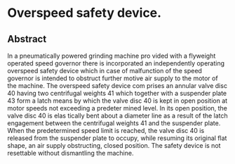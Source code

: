# Overspeed safety device.

## Abstract
In a pneumatically powered grinding machine pro vided with a flyweight operated speed governor there is incorporated an independently operating overspeed safety device which in case of malfunction of the speed governor is intended to obstruct further motive air supply to the motor of the machine. The overspeed safety device com prises an annular valve disc 40 having two centrifugal weights 41 which together with a suspender plate 43 form a latch means by which the valve disc 40 is kept in open position at motor speeds not exceeding a predeter mined level. In its open position, the valve disc 40 is elas tically bent about a diameter line as a result of the latch engagement between the centrifugal weights 41 and the suspender plate. When the predetermined speed limit is reached, the valve disc 40 is released from the suspender plate to occupy, while resuming its original flat shape, an air supply obstructing, closed position. The safety device is not resettable without dismantling the machine.